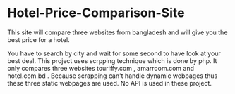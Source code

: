 # Hotel-Price-Comparison-Site
This site will compare three websites from bangladesh and will give you the best price for a hotel.

You have to search by city and wait for some second to have look at your best deal. This project uses scrpping technique which is done by php.
It only compares three websites touriffy.com , amarroom.com and hotel.com.bd . Because scrapping can't handle dynamic webpages thus
these three static webpages are used. No API is used in these project.
